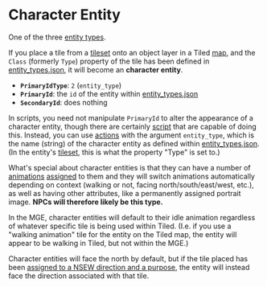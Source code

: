 # Character Entity

One of the three [entity types](../entities/entity_types).

If you place a tile from a [tileset](../tilesets) onto an object layer in a Tiled [map](../maps), and the `Class` (formerly `Type`) property of the tile has been defined in [entity_types.json](../structure/entity_types.json), it will become an **character entity**.

- **`PrimaryIdType`**: `2` (`entity_type`)
- **`PrimaryId`**: the `id` of the entity within [entity_types.json](../structure/entity_types.json)
- **`SecondaryId`**: does nothing

In scripts, you need not manipulate `PrimaryId` to alter the appearance of a character entity, though there are certainly [script](../scripts) that are capable of doing this. Instead, you can use [actions](../actions) with the argument `entity_type`, which is the name (string) of the character entity as defined within [entity_types.json](../structure/entity_types.json). (In the entity's [tileset](../tilesets), this is what the property "Type" is set to.)

What's special about character entities is that they can have a number of [animations](../tilesets/animations) [assigned](../encoder/entity_management_system) to them and they will switch animations automatically depending on context (walking or not, facing north/south/east/west, etc.), as well as having other attributes, like a permanently assigned portrait image. **NPCs will therefore likely be this type.**

In the MGE, character entities will default to their idle animation regardless of whatever specific tile is being used within Tiled. (I.e. if you use a "walking animation" tile for the entity on the Tiled map, the entity will appear to be walking in Tiled, but not within the MGE.)

Character entities will face the north by default, but if the tile placed has been [assigned to a NSEW direction and a purpose](../encoder/entity_management_system), the entity will instead face the direction associated with that tile.
